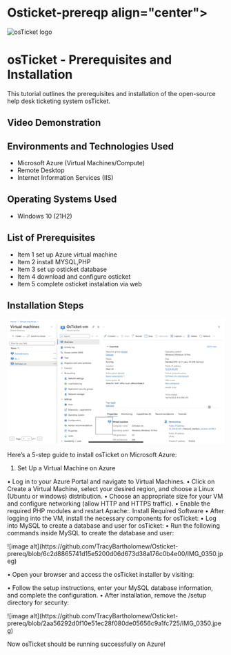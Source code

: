 # Osticket-prereqp align="center">
<img src="https://i.imgur.com/Clzj7Xs.png" alt="osTicket logo"/>
</p>

<h1>osTicket - Prerequisites and Installation</h1>
This tutorial outlines the prerequisites and installation of the open-source help desk ticketing system osTicket.<br />


<h2>Video Demonstration</h2>



<h2>Environments and Technologies Used</h2>

- Microsoft Azure (Virtual Machines/Compute)
- Remote Desktop
- Internet Information Services (IIS)

<h2>Operating Systems Used </h2>

- Windows 10</b> (21H2)

<h2>List of Prerequisites</h2>

- Item 1 set up Azure virtual machine
- Item 2 install MYSQL,PHP
- Item 3 set up osticket database
- Item 4 download and configure osticket
- Item 5 complete osticket instalation via web

<h2>Installation Steps</h2>

![image alt](https://github.com/TracyBartholomew/Osticket-prereq/blob/b7e154c3cb604f44fe507f94d43ba97130d25787/IMG_0353.jpeg)
</p>
<p>
Here’s a 5-step guide to install osTicket on Microsoft Azure:

1. Set Up a Virtual Machine on Azure

•	Log in to your Azure Portal and navigate to Virtual Machines.
•	Click on Create a Virtual Machine, select your desired region, and choose a Linux (Ubuntu or windows)          distribution.
•	Choose an appropriate size for your VM and configure networking (allow HTTP and HTTPS traffic).
•	Enable the required PHP modules and restart Apache:. Install Required Software
•	After logging into the VM, install the necessary components for osTicket:
•	Log into MySQL to create a database and user for osTicket:
•	Run the following commands inside MySQL to create the database and user:
<p>
![image alt](https://github.com/TracyBartholomew/Osticket-prereq/blob/6c2d8865741d15e5200d06d673d38a176c0b4e00/IMG_0350.jpeg)
</p>
<p>
•	Open your browser and access the osTicket installer by visiting:

•	Follow the setup instructions, enter your MySQL database information, and complete the configuration.
•	After installation, remove the /setup directory for security:

<p>
![image alt](https://github.com/TracyBartholomew/Osticket-prereq/blob/2aa56292d0f10e51ec28f080de05656c9a1fc725/IMG_0350.jpeg)
</p>
Now osTicket should be running successfully on Azure!
